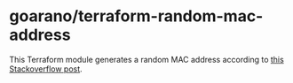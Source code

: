 # goarano/terraform-random-mac-address

This Terraform module generates a random MAC address according to [this Stackoverflow post](https://serverfault.com/a/40720).
